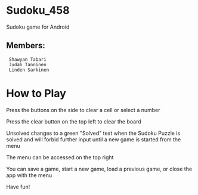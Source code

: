 # Sudoku_458
Sudoku game for Android 

## Members:
     Shawyan Tabari
     Judah Tanninen
     Linden Sarkinen

# How to Play
Press the buttons on the side to clear a cell or select a number  

Press the clear button on the top left to clear the board  

Unsolved changes to a green "Solved" text when the Sudoku Puzzle is solved and will forbid further input until a new game is started from the menu  

The menu can be accessed on the top right  

You can save a game, start a new game, load a previous game, or close the app with the menu  
  
Have fun!
